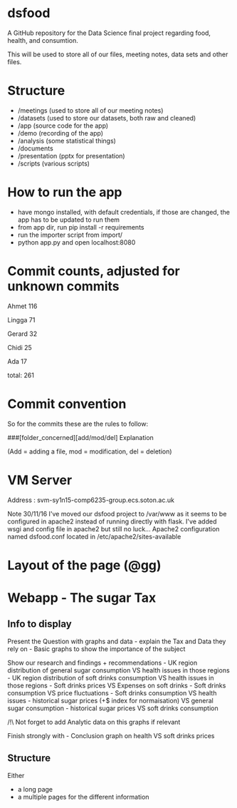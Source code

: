 # dsfood
A GitHub repository for the Data Science final project regarding food, health, and consumtion.

This will be used to store all of our files, meeting notes, data sets and other files.

# Structure

- /meetings (used to store all of our meeting notes)
- /datasets (used to store our datasets, both raw and cleaned)
- /app      (source code for the app)
- /demo     (recording of the app)
- /analysis (some statistical things)
- /documents
- /presentation (pptx for presentation)
- /scripts  (various scripts)


# How to run the app

- have mongo installed, with default credentials, if those are changed, the app has to be updated to run them
- from app dir, run pip install -r requirements
- run the importer script from import/
- python app.py and open localhost:8080

# Commit counts, adjusted for unknown commits
Ahmet	116

Lingga	71

Gerard	32

Chidi	25

Ada	17

total: 261

# Commit convention

So for the commits these are the rules to follow: 

###[folder_concerned][add/mod/del] Explanation 

(Add = adding a file, mod = modification, del = deletion)


# VM Server

Address : svm-sy1n15-comp6235-group.ecs.soton.ac.uk

Note 30/11/16
I've moved our dsfood project to /var/www as it seems to be configured in apache2 instead of running directly with flask.
I've added wsgi and config file in apache2 but still no luck...
Apache2 configuration named dsfood.conf located in /etc/apache2/sites-available

# Layout of the page (@gg)

# Webapp - The sugar Tax

 ## Info to display

Present the Question with graphs and data 
	- explain the Tax and Data they rely on
	- Basic graphs to show the importance of the subject 

Show our research and findings + recommendations 
	- UK region distribution of general sugar consumption VS health issues in those regions
	- UK region distribution of soft drinks consumption VS health issues in those regions
	- Soft drinks prices VS Expenses on soft drinks
	- Soft drinks consumption VS price fluctuations
	- Soft drinks consumption VS health issues
	- historical sugar prices (+$ index for normaisation) VS general sugar consumption
	- historical sugar prices VS soft drinks consumption

/!\ Not forget to add Analytic data on this graphs if relevant

Finish strongly with
	- Conclusion graph on health VS soft drinks prices


## Structure

Either 
 - a long page
 - a multiple pages for the different information
